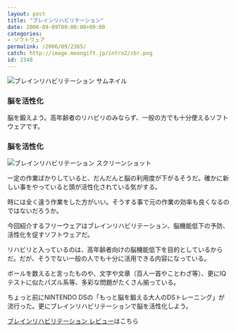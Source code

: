 ```yaml
---
layout: post
title: "ブレインリハビリテーション"
date: 2006-09-09T09:00:00+09:00
categories:
- ソフトウェア
permalink: /2006/09/2365/
catch: http://image.moongift.jp/intro2/cbr.png
id: 2348
---
```

 ![ブレインリハビリテーション サムネイル](http://image.moongift.jp/intro2/cbr.t.png "ブレインリハビリテーション サムネイル")
  

### 脳を活性化
  
脳を鍛えよう。高年齢者のリハビリのみならず、一般の方でも十分使えるソフトウェアです。  
<!--more-->  

### 脳を活性化
  

![ブレインリハビリテーション スクリーンショット](http://image.moongift.jp/intro2/cbr.png "ブレインリハビリテーション スクリーンショット")

  

一定の作業ばかりしていると、だんだんと脳の利用度が下がるそうだ。確かに新しい事をやっていると頭が活性化されている気がする。

  

時には全く違う作業をした方がいい。そうする事で元の作業の効率も良くなるのではないだろうか。

  

今回紹介するフリーウェアはブレインリハビリテーション、脳機能低下の予防、活性化を促すソフトウェアだ。

  

リハビリと入っているのは、高年齢者向けの脳機能低下を目的としているからだ。だが、そうでない一般の人でも十分に活用できる内容になっている。

  

ボールを数えると言ったものや、文字や文章（百人一首やことわざ等）、更にIQテストに似たパズル系等、多彩な問題がたくさん揃っている。

  

ちょっと前にNINTENDO DSの「もっと脳を鍛える大人のDSトレーニング」が流行った。更にブレインリハビリテーションで脳を活性化しよう。

  

[ブレインリハビリテーション レビュー](http://fw.moongift.jp/review/i-2366.html)はこちら

